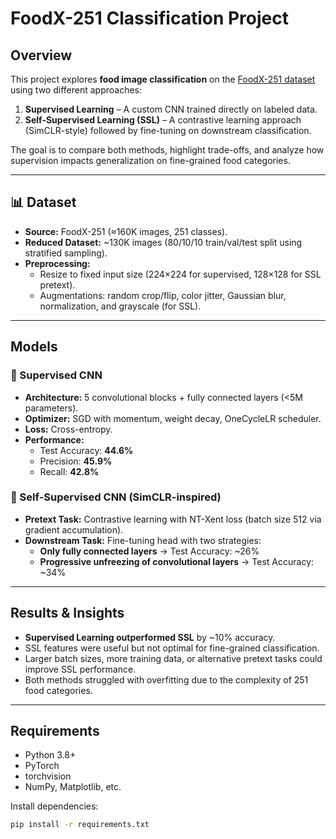 # FoodX-251 Classification Project

## Overview  
This project explores **food image classification** on the [FoodX-251 dataset](https://research.fb.com/foodx-251/) using two different approaches:  

1. **Supervised Learning** – A custom CNN trained directly on labeled data.  
2. **Self-Supervised Learning (SSL)** – A contrastive learning approach (SimCLR-style) followed by fine-tuning on downstream classification.  

The goal is to compare both methods, highlight trade-offs, and analyze how supervision impacts generalization on fine-grained food categories.


---

## 📊 Dataset  
- **Source:** FoodX-251 (≈160K images, 251 classes).  
- **Reduced Dataset:** ~130K images (80/10/10 train/val/test split using stratified sampling).  
- **Preprocessing:**  
  - Resize to fixed input size (224×224 for supervised, 128×128 for SSL pretext).  
  - Augmentations: random crop/flip, color jitter, Gaussian blur, normalization, and grayscale (for SSL).  

---

## Models  

### 🔹 Supervised CNN  
- **Architecture:** 5 convolutional blocks + fully connected layers (<5M parameters).  
- **Optimizer:** SGD with momentum, weight decay, OneCycleLR scheduler.  
- **Loss:** Cross-entropy.  
- **Performance:**  
  - Test Accuracy: **44.6%**  
  - Precision: **45.9%**  
  - Recall: **42.8%**

### 🔹 Self-Supervised CNN (SimCLR-inspired)  
- **Pretext Task:** Contrastive learning with NT-Xent loss (batch size 512 via gradient accumulation).  
- **Downstream Task:** Fine-tuning head with two strategies:  
  - **Only fully connected layers** → Test Accuracy: ~26%  
  - **Progressive unfreezing of convolutional layers** → Test Accuracy: ~34%  

---

## Results & Insights  
- **Supervised Learning outperformed SSL** by ~10% accuracy.  
- SSL features were useful but not optimal for fine-grained classification.  
- Larger batch sizes, more training data, or alternative pretext tasks could improve SSL performance.  
- Both methods struggled with overfitting due to the complexity of 251 food categories.  

---

## Requirements  
- Python 3.8+  
- PyTorch  
- torchvision  
- NumPy, Matplotlib, etc.  

Install dependencies:  
```bash
pip install -r requirements.txt

